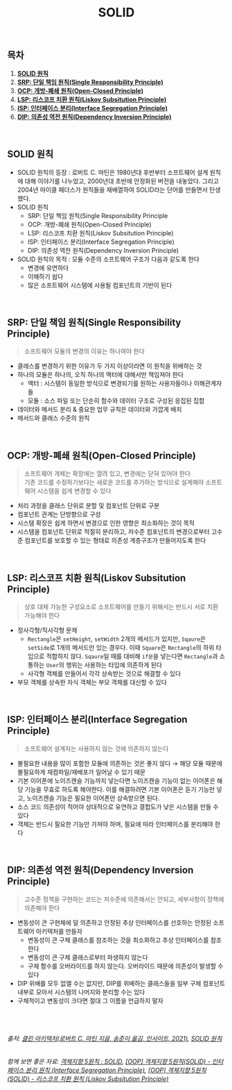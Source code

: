 <div align="center">
  <br />
  <h1>SOLID</h1>
  <br />
</div>

## 목차

1. [**SOLID 원칙**](#1)
2. [**SRP: 단일 책임 원칙(Single Responsibility Principle)**](#2)
3. [**OCP: 개방-폐쇄 원칙(Open-Closed Principle)**](#3)
4. [**LSP: 리스코프 치환 원칙(Liskov Subsitution Principle)**](#4)
5. [**ISP: 인터페이스 분리(Interface Segregation Principle)**](#5)
6. [**DIP: 의존성 역전 원칙(Dependency Inversion Principle)**](#6)

<br />

<div id="1"></div>

## SOLID 원칙

- SOLID 원칙의 등장 : 로버트 C. 마틴은 1980년대 후반부터 소프트웨어 설계 원칙에 대해 이야기를 나누었고, 2000년대 초반에 안정화된 버전을 내놓았다. 그리고 2004년 마이클 페더스가 원칙들을 재배열하여 SOLID라는 단어를 만들면서 탄생했다.
- SOLID 원칙
  - SRP: 단일 책임 원칙(Single Responsibility Principle
  - OCP: 개방-폐쇄 원칙(Open-Closed Principle)
  - LSP: 리스코프 치환 원칙(Liskov Subsitution Principle)
  - ISP: 인터페이스 분리(Interface Segregation Principle)
  - DIP: 의존성 역전 원칙(Dependency Inversion Principle)
- SOLID 원칙의 목적 : 모듈 수준의 소프트웨어 구조가 다음과 같도록 한다
  - 변경에 유연하다
  - 이해하기 쉽다 
  - 많은 소프트웨어 시스템에 사용될 컴포넌트의 기반이 된다

<br />

<div id="2"></div>

## SRP: 단일 책임 원칙(Single Responsibility Principle)

> 소프트웨어 모듈의 변경의 이유는 하나여야 한다
- 클래스를 변경하기 위한 이유가 두 가지 이상이라면 이 원칙을 위배하는 것
- 하나의 모듈은 하나의, 오직 하나의 액터에 대해서만 책임져야 한다
  - 액터 : 시스템이 동일한 방식으로 변경되기를 원하는 사용자들이나 이해관계자들
  - 모듈 : 소스 파일 또는 단순히 함수와 데이터 구조로 구성된 응집된 집합
- 데이터와 메서드 분리 & 중요한 업무 규칙은 데이터와 가깝게 배치
- 메서드와 클래스 수준의 원칙

<br />

<div id="3"></div>

## OCP: 개방-폐쇄 원칙(Open-Closed Principle)

> 소프트웨어 개체는 확장에는 열려 있고, 변경에는 닫혀 있어야 한다     
> 기존 코드를 수정하기보다는 새로운 코드를 추가하는 방식으로 설계해야 소프트웨어 시스템을 쉽게 변경할 수 있다
- 처리 과정을 클래스 단위로 분할 및 컴포넌트 단위로 구분
- 컴포넌트 관계는 단방향으로 구성
- 시스템 확장은 쉽게 하면서 변경으로 인한 영향은 최소화하는 것이 목적
- 시스템을 컴포넌트 단위로 적절히 분리하고, 저수준 컴포넌트의 변경으로부터 고수준 컴포넌트를 보호할 수 있는 형태로 의존성 계층구조가 만들어지도록 한다

<br />

<div id="4"></div>

## LSP: 리스코프 치환 원칙(Liskov Subsitution Principle)

> 상호 대체 가능한 구성요소로 소프트웨어를 만들기 위해서는 반드시 서로 치환 가능해야 한다
- 정사각형/직사각형 문제
  - `Rectangle`은 `setHeight`, `setWidth` 2개의 메서드가 있지만, `Sqaure`은 `setSide`로 1개의 메서드만 있는 경우다. 이때 `Square`은 `Rectangle`의 하위 타입으로 적합하지 않다. `Sqaure`일 때를 대비해 `if문`을 넣는다면 `Rectangle`과 소통하는 `User`의 행위는 사용하는 타입에 의존하게 된다
  - 사각형 객체를 만들어서 각각 상속받는 것으로 해결할 수 있다
- 부모 객체를 상속한 자식 객체는 부모 객체를 대신할 수 있다

<br />

<div id="5"></div>

## ISP: 인터페이스 분리(Interface Segregation Principle)

> 소프트웨어 설계자는 사용하지 않는 것에 의존하지 않는다
- 불필요한 내용을 많이 포함한 모듈에 의존하는 것은 좋지 않다 → 해당 모듈 때문에 불필요하게 재컴파일/재배포가 일어날 수 있기 때문
- 기본 이어폰에 노이즈캔슬 기능까지 넣는다면 노이즈캔슬 기능이 없는 이어폰은 해당 기능을 무효로 하도록 해야한다. 이를 해결하려면 기본 이어폰은 듣기 기능만 넣고, 노이즈캔슬 기능은 필요한 이어폰만 상속받으면 된다.
- 소스 코드 의존성이 적어야 상대적으로 유연하고 결합도가 낮은 시스템을 만들 수 있다
- 객체는 반드시 필요한 기능만 가져야 하며, 필요에 따라 인터페이스를 분리해야 한다

<br />

<div id="6"></div>

## DIP: 의존성 역전 원칙(Dependency Inversion Principle)

> 고수준 정책을 구현하는 코드는 저수준에 의존해서는 안되고, 세부사항이 정책에 의존해야 한다
- 변동성이 큰 구현체에 덜 의존하고 안정된 추상 인터페이스를 선호하는 안정된 소프트웨어 아키텍처를 만들자
  - 변동성이 큰 구체 클래스를 참조하는 것을 최소화하고 추상 인터페이스를 참조한다
  - 변동성이 큰 구체 클래스로부터 파생하지 않는다
  - 구체 함수를 오버라이드를 하지 않는다. 오버라이드 때문에 의존성이 발생할 수 있다
- DIP 위배를 모두 없앨 수는 없지만, DIP를 위배하는 클래스들을 일부 구체 컴포넌트 내부로 모아서 시스템의 나머지와 분리할 수는 있다
- 구체적이고 변동성이 크다면 절대 그 이름을 언급하지 말자

<br />
<br />

###### 출처: [클린 아키텍처(로버트 C. 마틴 지음, 송준이 옮김, 인사이트, 2021)](http://www.yes24.com/Product/Goods/77283734), [SOLID 원칙](https://johngrib.github.io/wiki/jargon/solid/)

###### 함께 보면 좋은 자료: [객체지향 5원칙 : SOLID](https://jaeyeong951.medium.com/%EA%B0%9D%EC%B2%B4%EC%A7%80%ED%96%A5-5%EC%9B%90%EC%B9%99-solid-ac7d4d660f4d), [[OOP] 객체지향 5원칙(SOLID) - 인터페이스 분리 원칙 (Interface Segregation Principle)](https://blog.itcode.dev/posts/2021/08/16/interface-segregation-principle), [[OOP] 객체지향 5원칙(SOLID) - 리스코프 치환 원칙 (Liskov Subsitution Principle)](https://blog.itcode.dev/posts/2021/08/15/liskov-subsitution-principle)

<br />
<br />
